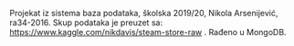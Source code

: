 Projekat iz sistema baza podataka, školska 2019/20, Nikola Arsenijević, ra34-2016. 
Skup podataka je preuzet sa: https://www.kaggle.com/nikdavis/steam-store-raw . 
Rađeno u MongoDB. 
